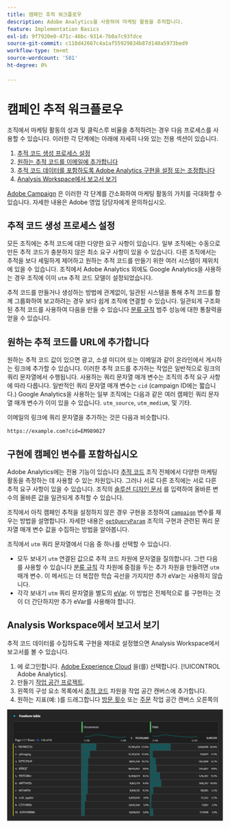 ```yaml
---
title: 캠페인 추적 워크플로우
description: Adobe Analytics을 사용하여 마케팅 활동을 추적합니다.
feature: Implementation Basics
exl-id: 9f7920e0-471c-46bc-9314-7b0a7c93fdce
source-git-commit: c118d42667c4a1af55929834b87d148a5973bed9
workflow-type: tm+mt
source-wordcount: '581'
ht-degree: 0%

---
```


# 캠페인 추적 워크플로우

조직에서 마케팅 활동의 성과 및 클릭스루 비율을 추적하려는 경우 다음 프로세스를 사용할 수 있습니다. 이러한 각 단계에는 아래에 자세히 나와 있는 전용 섹션이 있습니다.

1. [추적 코드 생성 프로세스 설정](#establish-a-tracking-code-generation-process)
1. [원하는 추적 코드를 이메일에 추가합니다](#add-the-desired-tracking-code-to-the-email)
1. [추적 코드 데이터를 포함하도록 Adobe Analytics 구현을 설정 또는 조정합니다](#include-campaign-variables-in-your-implementation)
1. [Analysis Workspace에서 보고서 보기](#view-the-reports-in-analysis-workspace)

[Adobe Campaign](https://business.adobe.com/products/campaign/adobe-campaign.html) 은 이러한 각 단계를 간소화하여 마케팅 활동의 가치를 극대화할 수 있습니다. 자세한 내용은 Adobe 영업 담당자에게 문의하십시오.

## 추적 코드 생성 프로세스 설정

모든 조직에는 추적 코드에 대한 다양한 요구 사항이 있습니다. 일부 조직에는 수동으로 만든 추적 코드가 충분하지 않은 최소 요구 사항이 있을 수 있습니다. 다른 조직에서는 추적을 보다 세밀하게 제어하고 원하는 추적 코드를 만들기 위한 여러 시스템이 제위치에 있을 수 있습니다. 조직에서 Adobe Analytics 외에도 Google Analytics을 사용하는 경우 조직에 이미 `utm` 추적 코드 모델이 설정되었습니다.

추적 코드를 만들거나 생성하는 방법에 관계없이, 일관된 시스템을 통해 추적 코드를 함께 그룹화하여 보고하려는 경우 보다 쉽게 조직에 연결할 수 있습니다. 일관되게 구조화된 추적 코드를 사용하여 다음을 만들 수 있습니다 [분류 규칙](/help/components/classifications/crb/classification-rule-builder.md) 범주 성능에 대한 통찰력을 얻을 수 있습니다.

## 원하는 추적 코드를 URL에 추가합니다

원하는 추적 코드 값이 있으면 광고, 소셜 미디어 또는 이메일과 같이 온라인에서 게시하는 링크에 추가할 수 있습니다. 이러한 추적 코드를 추가하는 작업은 일반적으로 링크의 쿼리 문자열에서 수행됩니다. 사용하는 쿼리 문자열 매개 변수는 조직의 추적 요구 사항에 따라 다릅니다. 일반적인 쿼리 문자열 매개 변수는 `cid` (campaign ID에는 짧습니다.) Google Analytics을 사용하는 일부 조직에는 다음과 같은 여러 캠페인 쿼리 문자열 매개 변수가 이미 있을 수 있습니다. `utm_source`, `utm_medium`, 및 기타.

이메일의 링크에 쿼리 문자열을 추가하는 것은 다음과 비슷합니다.

```text
https://example.com?cid=EM989027
```

## 구현에 캠페인 변수를 포함하십시오

Adobe Analytics에는 전용 기능이 있습니다 [추적 코드](/help/components/dimensions/tracking-code.md) 조직 전체에서 다양한 마케팅 활동을 측정하는 데 사용할 수 있는 차원입니다. 그러나 서로 다른 조직에는 서로 다른 추적 요구 사항이 있을 수 있습니다. 조직의 [솔루션 디자인 문서](../prepare/solution-design.md) 를 입력하여 올바른 변수의 올바른 값을 일관되게 추적할 수 있습니다.

조직에서 아직 캠페인 추적을 설정하지 않은 경우 구현을 조정하여 [`campaign`](/help/implement/vars/page-vars/campaign.md) 변수를 채우는 방법을 설명합니다. 자세한 내용은 [`getQueryParam`](/help/implement/vars/plugins/getqueryparam.md) 조직의 구현과 관련된 쿼리 문자열 매개 변수 값을 수집하는 방법을 알아봅니다.

조직에서 `utm` 쿼리 문자열에서 다음 중 하나를 선택할 수 있습니다.

* 모두 보내기 `utm` 연결된 값으로 추적 코드 차원에 문자열을 질의합니다. 그런 다음 를 사용할 수 있습니다 [분류 규칙](/help/components/classifications/crb/classification-rule-builder.md) 각 차원에 중점을 두는 추가 차원을 만들려면 `utm` 매개 변수. 이 메서드는 더 복잡한 학습 곡선을 가지지만 추가 eVar는 사용하지 않습니다.
* 각각 보내기 `utm` 쿼리 문자열을 별도의 [eVar](/help/components/dimensions/evar.md). 이 방법은 전체적으로 를 구현하는 것이 더 간단하지만 추가 eVar를 사용해야 합니다.

## Analysis Workspace에서 보고서 보기

추적 코드 데이터를 수집하도록 구현을 제대로 설정했으면 Analysis Workspace에서 보고서를 볼 수 있습니다.

1. 에 로그인합니다. [Adobe Experience Cloud](https://experience.adobe.com) 을(를) 선택합니다. [!UICONTROL Adobe Analytics].
1. 만들기 [작업 공간 프로젝트](/help/analyze/analysis-workspace/build-workspace-project/freeform-overview.md).
1. 왼쪽의 구성 요소 목록에서 [추적 코드](/help/components/dimensions/tracking-code.md) 차원을 작업 공간 캔버스에 추가합니다.
1. 원하는 지표(예: )를 드래그합니다 [방문 횟수](/help/components/metrics/visits.md) 또는 [주문](/help/components/metrics/orders.md) 작업 공간 캔버스 오른쪽의

![캠페인 추적 보고서](../assets/campaign-tracking-report.png)
